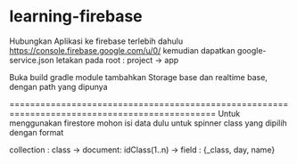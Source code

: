 # learning-firebase

Hubungkan Aplikasi ke firebase terlebih dahulu
https://console.firebase.google.com/u/0/
kemudian dapatkan google-service.json
letakan pada root : project -> app

Buka build gradle module tambahkan Storage base dan realtime base, dengan path yang dipunya

==============================================================================================
Untuk menggunakan firestore mohon isi data dulu untuk spinner class yang dipilih dengan format

collection : class -> document: idClass(1..n) -> field : {_class, day, name}
